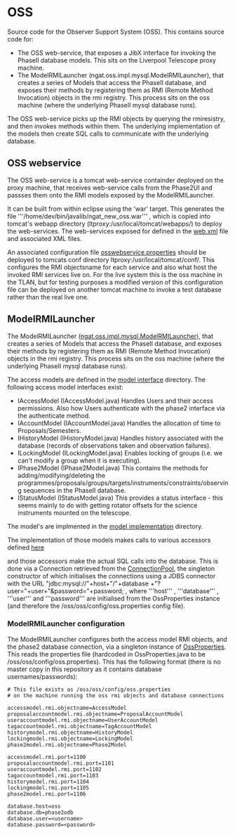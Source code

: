 # OSS

Source code for the Observer Support System (OSS). This contains source code for:
* The OSS web-service, that exposes a JibX interface for invoking the PhaseII database models. This sits on the Liverpool Telescope proxy machine.
* The ModelRMILauncher (ngat.oss.impl.mysql.ModelRMILauncher), that creates a series of Models that access the PhaseII database, and exposes their methods by registering them as RMI (Remote Method Invocation)  objects in the rmi registry. This process sits on the oss machine (where the underlying PhaseII mysql database runs).

The OSS web-service picks up the RMI objects by querying the rmiresistry, and then invokes methods within them. The underlying implementation of the models then create SQL calls to communicate with the underlying database.


## OSS webservice

The OSS web-service is a tomcat web-service containder deployed on the proxy machine, that receives web-service calls from the Phase2UI and passses them onto the RMI models exposed by the ModelRMILauncher.

It can be built from within eclipse using the 'war' target. This generates the file '''/home/dev/bin/javalib/ngat_new_oss.war''' , which is copied into tomcat's webapp directory (ltproxy:/usr/local/tomcat/webapps/) to deploy the web-services. The web-services exposed for defined in the [web.xml](WEB-INF/web.xml) file and associated XML files.

An associated configuration file [osswebservice.properties](resources/config/osswebservice.properties.live) should be deployed to tomcats conf directory ltproxy:/usr/local/tomcat/conf/. This configures the RMI objectsname for each service and also what host the invoked RMI services live on. For the live system this is the oss machine in the TLAN, but for testing purposes a modified version of this configuration file can be deployed on another tomcat machine to invoke a test database rather than the real live one.

## ModelRMILauncher

The ModelRMILauncher ([ngat.oss.impl.mysql.ModelRMILauncher](WEB-INF/src/ngat/oss/impl/mysql/ModelRMILauncher.java)), that creates a series of Models that access the PhaseII database, and exposes their methods by registering them as RMI (Remote Method Invocation) objects in the rmi registry. This process sits on the oss machine (where the underlying PhaseII mysql database runs).

The access models are defined in the [model interface](WEB-INF/src/ngat/oss/model/) directory. The following access model interfaces exist:

* IAccessModel  (IAccessModel.java) Handles Users and their access permissions. Also how Users authenticate with the phase2 interface via the authenticate method.
* IAccountModel (IAccountModel.java) Handles the allocation of time to Proposals/Semesters.
* IHistoryModel (IHistoryModel.java) Handles history associated with the database (records of observations taken and observation failures).
* ILockingModel (ILockingModel.java) Enables locking of groups (i.e. we can't modify a group when it is executing).
* IPhase2Model  (IPhase2Model.java) This contains the methods for adding/modifying/deleting the programmes/proposals/groups/targets/instruments/constraints/observing sequences in the PhaseII database.
* IStatusModel  (IStatusModel.java) This provides a status interface - this seems mainly to do with getting rotator offsets for the science instruments mounted on the telescope.

The model's are implmented in the [model implementation](WEB-INF/src/ngat/oss/impl/mysql/model) directory.

The implementation of those models makes calls to various accessors defined [here](WEB-INF/src/ngat/oss/impl/mysql/accessors)

and those accessors make the actual SQL calls into the database. This is done via a Connection retrieved from the [ConnectionPool](WEB-INF/src/ngat/oss/impl/mysql/ConnectionPool.java), the singleton constructor of which initialises the connections using a JDBS connector with the URL  "jdbc:mysql://"+host+"/"+database +"?user="+user+"&password="+password; , where '''host''' , '''database''' , '''user''' and '''password''' are initialised from the OssProperties instance (and therefore the /oss/oss/config/oss.properties config file).

### ModelRMILauncher configuration

The ModelRMILauncher configures both the access model RMI objects, and the phase2 database connection, via a singleton instance of [OssProperties](WEB-INF/src/ngat/oss/configuration/OssProperties.java). This reads the properties file (hardcoded in OssProperties.java to be /oss/oss/config/oss.properties). This has the following format (there is no master copy in this repository as it contains database usernames/passwords):

```
# This file exists as /oss/oss/config/oss.properties
# on the machine running the oss rmi objects and database connections

accessmodel.rmi.objectname=AccessModel
proposalaccountmodel.rmi.objectname=ProposalAccountModel
useraccountmodel.rmi.objectname=UserAccountModel
tagaccountmodel.rmi.objectname=TagAccountModel
historymodel.rmi.objectname=HistoryModel
lockingmodel.rmi.objectname=LockingModel
phase2model.rmi.objectname=Phase2Model

accessmodel.rmi.port=1100
proposalaccountmodel.rmi.port=1101
useraccountmodel.rmi.port=1102
tagaccountmodel.rmi.port=1103
historymodel.rmi.port=1104
lockingmodel.rmi.port=1105
phase2model.rmi.port=1106

database.host=oss
database.db=phase2odb
database.user=<username>
database.password=<password>
```

